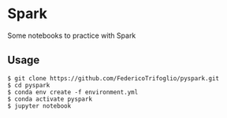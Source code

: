 # Spark

Some notebooks to practice with Spark

## Usage

```
$ git clone https://github.com/FedericoTrifoglio/pyspark.git
$ cd pyspark
$ conda env create -f environment.yml
$ conda activate pyspark
$ jupyter notebook
```
